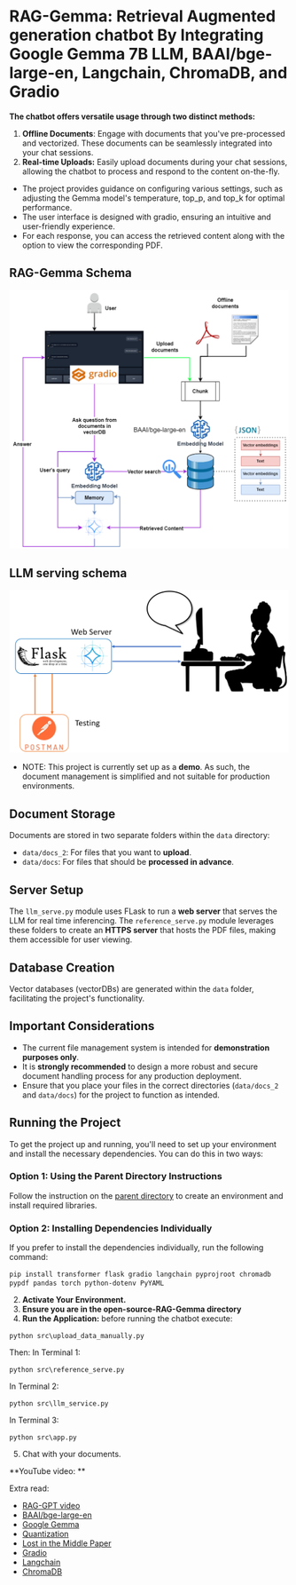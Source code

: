 # RAG-Gemma: Retrieval Augmented generation chatbot By Integrating Google Gemma 7B LLM, BAAI/bge-large-en, Langchain, ChromaDB, and Gradio

**The chatbot offers versatile usage through two distinct methods:**
1. **Offline Documents**: Engage with documents that you've pre-processed and vectorized. These documents can be seamlessly integrated into your chat sessions.
2. **Real-time Uploads:** Easily upload documents during your chat sessions, allowing the chatbot to process and respond to the content on-the-fly.

* The project provides guidance on configuring various settings, such as adjusting the Gemma model's temperature, top_p, and top_k for optimal performance.
* The user interface is designed with gradio, ensuring an intuitive and user-friendly experience.
* For each response, you can access the retrieved content along with the option to view the corresponding PDF. 

## RAG-Gemma Schema
<div align="center">
  <img src="images/RAGGEMMA UI.png" alt="RAG-Gemma UI">
</div>

## LLM serving schema
<div align="center">
  <img src="images/serving_llm.png" alt="Schema">
</div>

* NOTE: This project is currently set up as a **demo**. As such, the document management is simplified and not suitable for production environments.

## Document Storage
Documents are stored in two separate folders within the `data` directory:
- `data/docs_2`: For files that you want to **upload**.
- `data/docs`: For files that should be **processed in advance**.

## Server Setup
The `llm_serve.py` module uses FLask to run a **web server** that serves the LLM for real time inferencing.
The `reference_serve.py` module leverages these folders to create an **HTTPS server** that hosts the PDF files, making them accessible for user viewing.

## Database Creation
Vector databases (vectorDBs) are generated within the `data` folder, facilitating the project's functionality.

## Important Considerations
- The current file management system is intended for **demonstration purposes only**.
- It is **strongly recommended** to design a more robust and secure document handling process for any production deployment.
- Ensure that you place your files in the correct directories (`data/docs_2` and `data/docs`) for the project to function as intended.

## Running the Project
To get the project up and running, you'll need to set up your environment and install the necessary dependencies. You can do this in two ways:

### Option 1: Using the Parent Directory Instructions
Follow the instruction on the [parent directory](https://github.com/Farzad-R/LLM-playground/tree/master) to create an environment and install required libraries. 

### Option 2: Installing Dependencies Individually
If you prefer to install the dependencies individually, run the following command:

```
pip install transformer flask gradio langchain pyprojroot chromadb pypdf pandas torch python-dotenv PyYAML
```

2. **Activate Your Environment.**
3. **Ensure you are in the open-source-RAG-Gemma directory**
4. **Run the Application:**
before running the chatbot execute:
```
python src\upload_data_manually.py
```
Then:
In Terminal 1:
```
python src\reference_serve.py
```

In Terminal 2:
```
python src\llm_service.py
```

In Terminal 3:
```
python src\app.py
```

5. Chat with your documents.

**YouTube video: **

Extra read:
- [RAG-GPT video](https://www.youtube.com/watch?v=1FERFfut4Uw&t=676s)
- [BAAI/bge-large-en](https://huggingface.co/BAAI/bge-large-en)
- [Google Gemma](https://huggingface.co/blog/gemma)
- [Quantization](https://huggingface.co/docs/transformers/main_classes/quantization)
- [Lost in the Middle Paper](https://arxiv.org/abs/2307.03172)
- [Gradio](https://www.gradio.app/guides/quickstart)
- [Langchain](https://python.langchain.com/docs/get_started/quickstart)
- [ChromaDB](https://www.trychroma.com/)